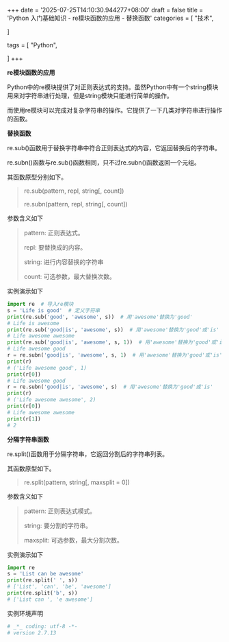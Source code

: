 +++
date = '2025-07-25T14:10:30.944277+08:00'
draft = false
title = 'Python 入门基础知识 - re模块函数的应用 - 替换函数'
categories = [
    "技术",

]

tags = [
    "Python",

]
+++

**re模块函数的应用**

Python中的re模块提供了对正则表达式的支持。虽然Python中有一个string模块用来对字符串进行处理，但是string模块只能进行简单的操作。

而使用re模块可以完成对复杂字符串的操作。它提供了一下几类对字符串进行操作的函数。

**替换函数**

re.sub()函数用于替换字符串中符合正则表达式的内容，它返回替换后的字符串。

re.subn()函数与re.sub()函数相同，只不过re.subn()函数返回一个元组。

其函数原型分别如下。

> re.sub(pattern, repl, string[, count])
>
> re.subn(pattern, repl, string[, count])

参数含义如下

> pattern: 正则表达式。
>
> repl: 要替换成的内容。
>
> string: 进行内容替换的字符串
>
> count: 可选参数，最大替换次数。

实例演示如下

```py
import re  # 导入re模块
s = 'Life is good'  # 定义字符串
print(re.sub('good', 'awesome', s))  # 用'awesome'替换为'good'
# Life is awesome
print(re.sub('good|is', 'awesome', s))  # 用'awesome'替换为'good'或'is'
# Life awesome awesome
print(re.sub('good|is', 'awesome', s, 1))  # 用'awesome'替换为'good'或'is'，但只替换一次
# Life awesome good
r = re.subn('good|is', 'awesome', s, 1)  # 用'awesome'替换为'good'或'is'，但只替换一次
print(r)
# ('Life awesome good', 1)
print(r[0])
# Life awesome good
r = re.subn('good|is', 'awesome', s)  # 用'awesome'替换为'good'或'is'
print(r)
# ('Life awesome awesome', 2)
print(r[0])
# Life awesome awesome
print(r[1])
# 2
```

**分隔字符串函数**

re.split()函数用于分隔字符串，它返回分割后的字符串列表。

其函数原型如下。

> re.split(pattern, string[, maxsplit = 0])

参数含义如下

> pattern: 正则表达式模式。
>
> string: 要分割的字符串。
>
> maxsplit: 可选参数，最大分割次数。

实例演示如下

```py
import re
s = 'List can be awesome'
print(re.split(' ', s))
# ['List', 'can', 'be', 'awesome']
print(re.split('b', s))
# ['List can ', 'e awesome']
```

实例环境声明

```bash
# _*_ coding: utf-8 -*-
# version 2.7.13
```
